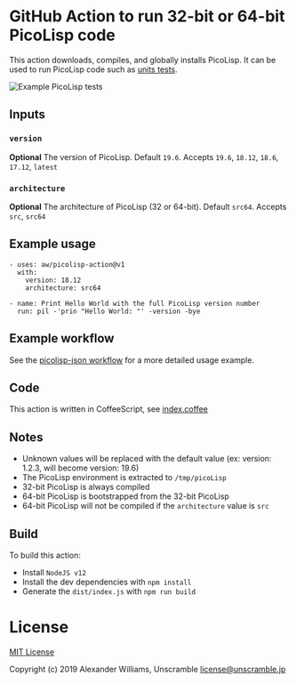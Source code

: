 # GitHub Action to run 32-bit or 64-bit PicoLisp code

This action downloads, compiles, and globally installs PicoLisp.
It can be used to run PicoLisp code such as [units tests](https://github.com/aw/picolisp-unit).

![Example PicoLisp tests](https://user-images.githubusercontent.com/153401/70022112-e4695580-158a-11ea-886d-0db01dbe7a66.png)

## Inputs

### `version`

**Optional** The version of PicoLisp. Default `19.6`. Accepts `19.6`, `18.12`, `18.6`, `17.12`, `latest`

### `architecture`

**Optional** The architecture of PicoLisp (32 or 64-bit). Default `src64`. Accepts `src`, `src64`

## Example usage

```
- uses: aw/picolisp-action@v1
  with:
    version: 18.12
    architecture: src64

- name: Print Hello World with the full PicoLisp version number
  run: pil -'prin "Hello World: "' -version -bye
```

## Example workflow

See the [picolisp-json workflow](https://github.com/aw/picolisp-json/blob/master/.github/workflows/main.yml) for a more detailed usage example.

## Code

This action is written in CoffeeScript, see [index.coffee](index.coffee)

## Notes

* Unknown values will be replaced with the default value (ex: version: 1.2.3, will become version: 19.6)
* The PicoLisp environment is extracted to `/tmp/picoLisp`
* 32-bit PicoLisp is always compiled
* 64-bit PicoLisp is bootstrapped from the 32-bit PicoLisp
* 64-bit PicoLisp will not be compiled if the `architecture` value is `src`

## Build

To build this action:

* Install `NodeJS v12`
* Install the dev dependencies with `npm install`
* Generate the `dist/index.js` with `npm run build`

# License

[MIT License](LICENSE)

Copyright (c) 2019 Alexander Williams, Unscramble <license@unscramble.jp>
